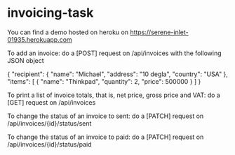 # invoicing-task

You can find a demo hosted on heroku on https://serene-inlet-01935.herokuapp.com

To add an invoice: do a [POST] request on /api/invoices with the following JSON object

{
	"recipient": {
		"name": "Michael",
		"address": "10 degla",
		"country": "USA"
	},
	"items": [
		{
			"name": "Thinkpad",
			"quantity": 2,
			"price": 500000
		}
	]
}

To print a list of invoice totals, that is, net price, gross price and VAT: do a [GET] request on /api/invoices

To change the status of an invoice to sent: do a [PATCH] request on /api/invoices/{id}/status/sent

To change the status of an invoice to paid: do a [PATCH] request on /api/invoices/{id}/status/paid
